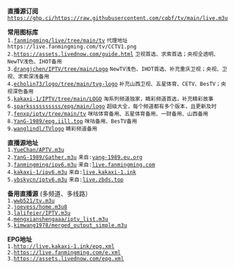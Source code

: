 **直播源订阅**  
[`https://ghp.ci/https://raw.githubusercontent.com/cqbf/tv/main/live.m3u`](https://ghp.ci/https://raw.githubusercontent.com/cqbf/tv/main/live.m3u)  

**常用图标库**  
`1.`[`fanmingming/live/tree/main/tv`](https://github.com/fanmingming/live/tree/main/tv)   `代理地址 https://live.fanmingming.com/tv/CCTV1.png`  
`2.`[`https://assets.livednow.com/guide.html`](https://assets.livednow.com/guide.html) `卫视首选、求索首选；央视全透明、NewTV浅色、IHOT备用`  
`3.`[`drangjchen/IPTV/tree/main/Logo`](https://github.com/drangjchen/IPTV/tree/main/Logo) `NewTV浅色、IHOT首选、补充重庆卫视；央视、卫视、求索深浅备用`  
`4.`[`echolin73/logo/tree/main/tvg-logo`](https://github.com/echolin73/logo/tree/main/tvg-logo) `补充山西卫视、五星体育、CETV、BesTV；央视深色备用`  
`5.`[`kakaxi-1/IPTV/tree/main/LOGO`](https://github.com/kakaxi-1/IPTV/tree/main/LOGO) `淘系列频道独家，睛彩频道首选，补充精彩故事`  
`6.`[`sparkssssssssss/epg/main/logo`](https://github.com/sparkssssssssss/epg/logo/) `超级大全，每个频道都有多个版本，且更新及时`  
`7.`[`fenxp/iptv/tree/main/tv`](https://github.com/fenxp/iptv/tree/main/tv) `咪咕体育备用、五星体育备用、一财备用、山西备用`  
`8.`[`YanG-1989/epg.iill.top`](https://epg.iill.top) `咪咕备用、BesTV备用`  
`9.`[`wanglindl/TVlogo`](https://github.com/wanglindl/TVlogo) `睛彩频道备用`  

**直播源地址**  
`1.`[`YueChan/APTV.m3u`](https://github.com/YueChan/Live/blob/main/APTV.m3u)  
`2.`[`YanG-1989/Gather.m3u`](https://github.com/YanG-1989/m3u/blob/main/Gather.m3u)  `来自:`[`yang-1989.eu.org`](https://yang-1989.eu.org)  
`3.`[`fanmingming/ipv6.m3u`](https://github.com/fanmingming/live/blob/main/tv/m3u/ipv6.m3u)  `来自:`[`live.fanmingming.com`](https://live.fanmingming.com)  
`4.`[`kakaxi-1/ipv6.m3u`](https://github.com/kakaxi-1/IPTV/blob/main/ipv6.m3u)  `来自:`[`live.kakaxi-1.ink`](https://live.kakaxi-1.ink)  
`5.`[`vbskycn/iptv6.m3u`](https://github.com/vbskycn/iptv/blob/master/tv/iptv6.m3u) `来自:`[`live.zbds.top`](https://live.zbds.top)  

**备用直播源** (多频道、多线路）  
`1.`[`wwb521/tv.m3u`](https://github.com/wwb521/live/blob/main/tv.m3u)  
`2.`[`joevess/home.m3u8`](https://github.com/joevess/IPTV/blob/main/home.m3u8)    
`3.`[`lalifeier/IPTV.m3u`](https://github.com/lalifeier/IPTV/blob/main/m3u/IPTV.m3u)  
`4.`[`mengxianshengaaa/iptv_list.m3u`](https://github.com/mengxianshengaaa/IPTV/blob/main/iptv_list.m3u)  
`5.`[`kimwang1978/merged_output_simple.m3u`](https://github.com/kimwang1978/collect-tv-txt/blob/main/merged_output_simple.m3u)   

**EPG地址**  
`1.`[`http://live.kakaxi-1.ink/epg.xml`](http://live.kakaxi-1.ink/epg.xml)  
`2.`[`https://live.fanmingming.com/e.xml`](https://live.fanmingming.com/e.xml)  
`3.`[`https://assets.livednow.com/epg.xml`](https://assets.livednow.com/epg.xml)  

